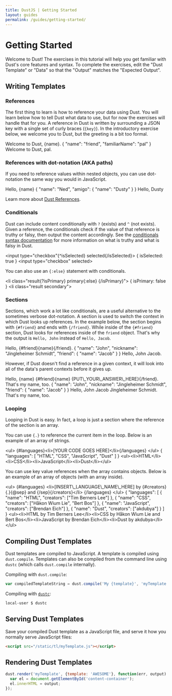 ```yaml
---
title: DustJS | Getting Started
layout: guides
permalink: /guides/getting-started/
---
```


# Getting Started

Welcome to Dust! The exercises in this tutorial will help you get familiar with Dust's core features and syntax. To complete the exercises, edit the "Dust Template" or "Data" so that the "Output" matches the "Expected Output".

## Writing Templates

### References
The first thing to learn is how to reference your data using Dust. You will learn below how to tell Dust what data to use, but for now the exercises will handle that for you. A reference in Dust is written by surrounding a JSON key with a single set of curly braces (`{key}`). In the introductory exercise below, we welcome you to Dust, but the greeting is a bit too formal.

<dust-tutorial template-name="intro">
<dust-demo-template>Welcome to Dust, {name}.</dust-demo-template>
<dust-demo-json>{
  "name": "friend",
  "familiarName": "pal"
}</dust-demo-json>
<dust-tutorial-answer>Welcome to Dust, pal.</dust-tutorial-answer>
</dust-tutorial>

### References with dot-notation (AKA paths)
If you need to reference values within nested objects, you can use dot-notation the same way you would in JavaScript.

<dust-tutorial template-name="dot_notation">
<dust-demo-template>Hello, {name}</dust-demo-template>
<dust-demo-json>{
  "name": "Ned",
  "amigo": {
    "name": "Dusty"
  }
}</dust-demo-json>
<dust-tutorial-answer>Hello, Dusty</dust-tutorial-answer>
</dust-tutorial>

Learn more about [Dust References](/docs/syntax#references).

### Conditionals
Dust can include content conditionally with `?` (exists) and `^` (not exists). Given a reference, the conditionals check if the value of that reference is truthy or falsy, then output the content accordingly. See the [conditionals syntax documentation](/docs/syntax#conditionals) for more information on what is truthy and what is falsy in Dust.

<dust-tutorial template-name="reference">
<dust-demo-template>&lt;input type="checkbox"{^isSelected} selected{/isSelected}&gt;</dust-demo-template>
<dust-demo-json>{
  isSelected: true
}</dust-demo-json>
<dust-tutorial-answer>&lt;input type="checkbox" selected&gt;</dust-tutorial-answer>
</dust-tutorial>

You can also use an `{:else}` statement with conditionals.

<dust-tutorial template-name="reference">
<dust-demo-template>&lt;li class="result{?isPrimary} primary{:else} {/isPrimary}"&gt;</dust-demo-template>
<dust-demo-json>{
  isPrimary: false
}</dust-demo-json>
<dust-tutorial-answer>&lt;li class="result secondary"&gt;</dust-tutorial-answer>
</dust-tutorial>

### Sections

Sections, which work a lot like conditionals, are a useful alternative to the sometimes verbose dot-notation. A section is used to switch the context in which Dust looks up references. In the example below, the section begins with `{#friend}` and ends with `{/friend}`. While inside of the `{#friend}` section, Dust looks for references inside of the `friend` object. That's why the output is `Hello, John` instead of `Hello, Jacob`.

<dust-tutorial template-name="section">
<dust-demo-template>Hello, {#friend}{name}{/friend}.</dust-demo-template>
<dust-demo-json>{
  "name": "John",
  "nickname": "Jingleheimer Schmidt",
  "friend": {
    "name": "Jacob"
  }
}</dust-demo-json>
<dust-tutorial-answer>Hello, John Jacob.</dust-tutorial-answer>
</dust-tutorial>

However, if Dust doesn't find a reference in a given context, it will look into all of the data's parent contexts before it gives up.

<dust-tutorial template-name="reference-lookup">
<dust-demo-template>Hello, {name} {#friend}{name} {PUT\_YOUR\_ANSWER\_HERE}{/friend}. That's my name, too.</dust-demo-template>
<dust-demo-json>{
  "name": "John",
  "nickname": "Jingleheimer Schmidt",
  "friend": {
    "name": "Jacob"
  }
}</dust-demo-json>
<dust-tutorial-answer>Hello, John Jacob Jingleheimer Schmidt. That's my name, too.</dust-tutorial-answer>
</dust-tutorial>

### Looping

Looping in Dust is easy. In fact, a loop is just a section where the reference of the section is an array.

You can use `{.}` to reference the current item in the loop. Below is an example of an array of strings.

<dust-tutorial template-name="loop">
<dust-demo-template>&lt;ul&gt;
  {#languages}&lt;li&gt;[YOUR CODE GOES HERE]&lt;/li&gt;{/languages}
&lt;/ul&gt;</dust-demo-template>
<dust-demo-json>{
  "languages": [
    "HTML",
    "CSS",
    "JavaScript",
    "Dust"
  ]
}</dust-demo-json>
<dust-tutorial-answer>&lt;ul&gt;&lt;li&gt;HTML&lt;/li&gt;&lt;li&gt;CSS&lt;/li&gt;&lt;li&gt;JavaScript&lt;/li&gt;&lt;li&gt;Dust&lt;/li&gt;&lt;/ul&gt;</dust-tutorial-answer>
</dust-tutorial>

You can use key value references when the array contains objects. Below is an example of an array of objects (with an array inside).

<dust-tutorial template-name="loop">
<dust-demo-template>&lt;ul&gt;
  {#languages}
    &lt;li&gt;[INSERT\_LANGUAGE\_NAME\_HERE] by {#creators}{.}{@sep} and {/sep}{/creators}&lt;/li&gt;
  {/languages}
&lt;/ul&gt;</dust-demo-template>
<dust-demo-json>{
  "languages": [
    {
      "name": "HTML",
      "creators": ["Tim Berners Lee"]
    },
    {
      "name": "CSS",
      "creators": ["Håkon Wium Lie", "Bert Bos"]
    },
    {
      "name": "JavaScript",
      "creators": ["Brendan Eich"]
    },
    {
      "name": "Dust",
      "creators": ["akdubya"]
    }
  ]
}</dust-demo-json>
<dust-tutorial-answer>&lt;ul&gt;&lt;li&gt;HTML by Tim Berners Lee&lt;/li&gt;&lt;li&gt;CSS by Håkon Wium Lie and Bert Bos&lt;/li&gt;&lt;li&gt;JavaScript by Brendan Eich&lt;/li&gt;&lt;li&gt;Dust by akdubya&lt;/li&gt;&lt;/ul&gt;</dust-tutorial-answer>
</dust-tutorial>

## Compiling Dust Templates
Dust templates are compiled to JavaScript. A template is compiled using `dust.compile`. Templates can also be compiled from the command line using `dustc` (which calls `dust.compile` internally).

Compiling with `dust.compile`:

```javascript
var compiledTemplateString = dust.compile('My {template}', 'myTemplate');
```

Compiling with [`dustc`](/docs/dustc-api/):

```bash
local-user $ dustc
```

## Serving Dust Templates
Save your compiled Dust template as a JavaScript file, and serve it how you normally serve JavaScript files:

```html
<script src="/static/tl/myTemplate.js"></script>
```

## Rendering Dust Templates

```javascript
dust.render('myTemplate', {template: 'AWESOME'}, function(err, output) {
  var el = document.getElementById('content-container');
  el.innerHTML = output;
});
```
